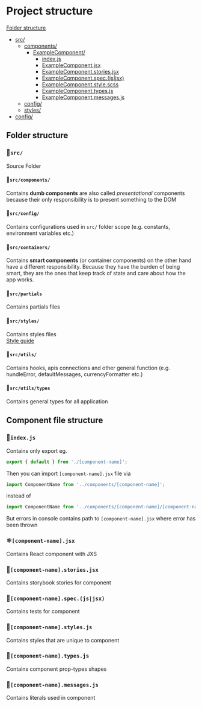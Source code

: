 # Project structure

[Folder structure](#folder-structure)

- [src/](#src)
  - [components/](#components)
    - [ExampleComponent/](#component-file-structure)
      - [index.js](#indexjs)
      - [ExampleComponent.jsx](#component-namejsx)
      - [ExampleComponent.stories.jsx](#component-namestoriesjsx)
      - [ExampleComponent.spec.(js|jsx)](#component-namespecjsjsx)
      - [ExampleComponent.style.scss](#component-namestylesscss)
      - [ExampleComponent.types.js](#component-nametypesjs)
      - [ExampleComponent.messages.js](#component-namemessagesjs)
  - [config/](#config)
  - [styles/](#styles)
- [config/](#config)

## Folder structure

### 📂`src/`

Source Folder

#### 📂`src/components/`

Contains **dumb components** are also called *presentational* components because their only responsibility is to present something to the DOM

#### 📂`src/config/`

Contains configurations used in `src/` folder scope (e.g. constants, environment variables etc.)

#### 📂`src/containers/`

Contains **smart components** (or container components) on the other hand have a different responsibility. Because they have the burden of being smart, they are the ones that keep track of state and care about how the app works.

#### 📂`src/partials`

Contains partials files

#### 📂`src/styles/`

Contains styles files  
[Style guide](./STYLEGUIDE.md#styles)

#### 📂`src/utils/`

Contains hooks, apis connections and other general function (e.g. hundleError, defaultMessages, currencyFormatter etc.)

#### 📂`src/utils/types`

Contains general types for all application

## Component file structure

### 📄`index.js`

Contains only export eg.

```javascript
export { default } from './[component-name]';
```

Then you can import `[component-name].jsx` file via

```javascript
import ComponentName from '../components/[component-name]';
```

instead of

```javascript
import ComponentName from '../components/[component-name]/[component-name]';
```

But errors in console contains path to `[component-name].jsx` where error has been thrown

### ⚛️`[component-name].jsx`

Contains React component with JXS

### 📕`[component-name].stories.jsx`

Contains storybook stories for component

### 💉`[component-name].spec.(js|jsx)`

Contains tests for component

### 💅`[component-name].styles.js`

Contains styles that are unique to component

### 🤝`[component-name].types.js`

Contains component prop-types shapes

### 💬`[component-name].messages.js`

Contains literals used in component

